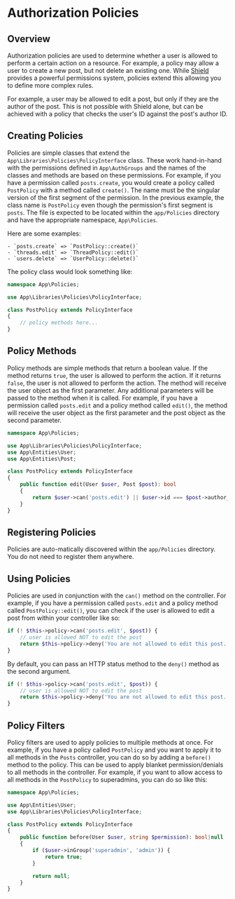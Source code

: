 # Authorization Policies

## Overview

Authorization policies are used to determine whether a user is allowed to perform a certain action on a resource. For example, a policy may allow a user to create a new post, but not delete an existing one. While [Shield](https://codeigniter4.github.io/shield/) provides a powerful permissions system, policies extend this allowing you to define more complex rules.

For example, a user may be allowed to edit a post, but only if they are the author of the post. This is not possible with Shield alone, but can be achieved with a policy that checks the user's ID against the post's author ID.

## Creating Policies

Policies are simple classes that extend the `App\Libraries\Policies\PolicyInterface` class. These work hand-in-hand with the permissions defined in `App\AuthGroups` and the names of the classes and methods are based on these permissions. For example, if you have a permission called `posts.create`, you would create a policy called `PostPolicy` with a method called `create()`. The name must be the singular version of the first segment of the permission. In the previous example, the class name is `PostPolicy` even though the permission's first segment is `posts`. The file is expected to be located within the `app/Policies` directory and have the appropriate namespace, `App\Policies`.

Here are some examples:

    - `posts.create` => `PostPolicy::create()`
    - `threads.edit` => `ThreadPolicy::edit()`
    - `users.delete` => `UserPolicy::delete()`

The policy class would look something like:

```php
namespace App\Policies;

use App\Libraries\Policies\PolicyInterface;

class PostPolicy extends PolicyInterface
{
    // policy methods here...
}
```

## Policy Methods

Policy methods are simple methods that return a boolean value. If the method returns `true`, the user is allowed to perform the action. If it returns `false`, the user is not allowed to perform the action. The method will receive the user object as the first parameter. Any additional parameters will be passed to the method when it is called. For example, if you have a permission called `posts.edit` and a policy method called `edit()`, the method will receive the user object as the first parameter and the post object as the second parameter.

```php
namespace App\Policies;

use App\Libraries\Policies\PolicyInterface;
use App\Entities\User;
use App\Entities\Post;

class PostPolicy extends PolicyInterface
{
    public function edit(User $user, Post $post): bool
    {
        return $user->can('posts.edit') || $user->id === $post->author_id;
    }
}
```

## Registering Policies

Policies are auto-matically discovered within the `app/Policies` directory. You do not need to register them anywhere.

## Using Policies

Policies are used in conjunction with the `can()` method on the controller. For example, if you have a permission called `posts.edit` and a policy method called `PostPolicy::edit()`, you can check if the user is allowed to edit a post from within your controller like so:

```php
if (! $this->policy->can('posts.edit', $post)) {
    // user is allowed NOT to edit the post
    return $this->policy->deny('You are not allowed to edit this post.');
}
```

By default, you can pass an HTTP status method to the `deny()` method as the second argument.

```php
if (! $this->policy->can('posts.edit', $post)) {
    // user is allowed NOT to edit the post
    return $this->policy->deny('You are not allowed to edit this post.', 403);
}
```

## Policy Filters

Policy filters are used to apply policies to multiple methods at once. For example, if you have a policy called `PostPolicy` and you want to apply it to all methods in the `Posts` controller, you can do so by adding a `before()` method to the policy. This can be used to apply blanket permission/denials to all methods in the controller. For example, if you want to allow access to all methods in the `PostPolicy` to superadmins, you can do so like this:

```php
namespace App\Policies;

use App\Entities\User;
use App\Libraries\Policies\PolicyInterface;

class PostPolicy extends PolicyInterface
{
    public function before(User $user, string $permission): bool|null
    {
        if ($user->inGroup('superadmin', 'admin')) {
            return true;
        }

        return null;
    }
}
```
